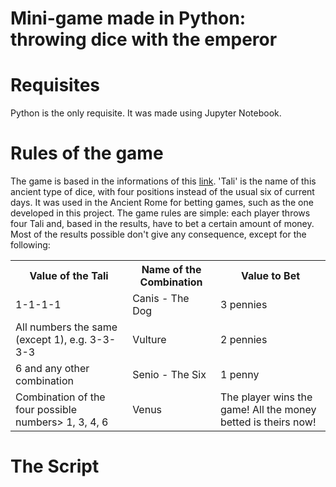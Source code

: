 # Mini-game made in Python: throwing dice with the emperor

# Requisites
Python is the only requisite. It was made using Jupyter Notebook.

# Rules of the game
The game is based in the informations of this <a href='https://www.getty.edu/education/college/ancient_rome_at_home/pdf/tali_tesserae_game.pdf'>link</a>.
'Tali' is the name of this ancient type of dice, with four positions instead of the usual six of current days. It was used in the Ancient Rome for betting games, such as the one developed in this project.
The game rules are simple: each player throws four Tali and, based in the results, have to bet a certain amount of money. Most of the results possible don't give any consequence, except for the following:

<table>
 <tr>
  <th>Value of the Tali</th>
  <th>Name of the Combination</th>
  <th>Value to Bet</th>
 </tr>
 <tr>
  <td>1-1-1-1</td>
  <td>Canis - The Dog</td>
  <td>3 pennies</td>  
 </tr>
 <tr>
  <td>All numbers the same (except 1), e.g. 3-3-3-3</td>
  <td>Vulture</td>
  <td>2 pennies</td>
 </tr>
 <tr>
  <td>6 and any other combination</td>
  <td>Senio - The Six</td>
  <td>1 penny</td>
 </tr>
 <tr>
  <td>Combination of the four possible numbers> 1, 3, 4, 6</td>
  <td>Venus</td>
  <td>The player wins the game! All the money betted is theirs now!</td>
 </tr>
</table>

# The Script

